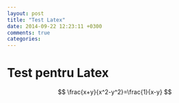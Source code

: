 ```yaml
---
layout: post
title: "Test Latex"
date: 2014-09-22 12:23:11 +0300
comments: true
categories: 
---
```


Test pentru Latex
=================

$$
\frac{x+y}{x^2-y^2}=\frac{1}{x-y}
$$
